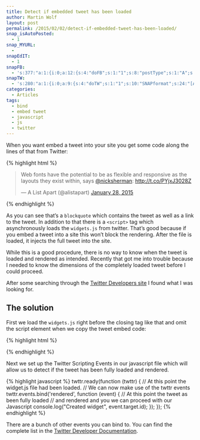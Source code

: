```yaml
---
title: Detect if embedded tweet has been loaded
author: Martin Wolf
layout: post
permalink: /2015/02/02/detect-if-embedded-tweet-has-been-loaded/
snap_isAutoPosted:
  - 1
snap_MYURL:
  - 
snapEdIT:
  - 1
snapFB:
  - 's:377:"a:1:{i:0;a:12:{s:4:"doFB";s:1:"1";s:8:"postType";s:1:"A";s:10:"AttachPost";s:1:"2";s:10:"SNAPformat";s:35:"New post on MartinWolf.org: %TITLE%";s:9:"isAutoImg";s:1:"A";s:8:"imgToUse";s:0:"";s:9:"isAutoURL";s:1:"A";s:8:"urlToUse";s:0:"";s:11:"isPrePosted";s:1:"1";s:8:"isPosted";s:1:"1";s:4:"pgID";s:31:"711305895599362_844254995637784";s:5:"pDate";s:19:"2015-02-02 17:35:44";}}";'
snapTW:
  - 's:280:"a:1:{i:0;a:9:{s:4:"doTW";s:1:"1";s:10:"SNAPformat";s:24:"[Article] %TITLE%: %URL%";s:8:"attchImg";s:1:"0";s:9:"isAutoImg";s:1:"A";s:8:"imgToUse";s:0:"";s:11:"isPrePosted";s:1:"1";s:8:"isPosted";s:1:"1";s:4:"pgID";s:18:"562303376822919172";s:5:"pDate";s:19:"2015-02-02 17:35:46";}}";'
categories:
  - Articles
tags:
  - bind
  - embed tweet
  - javascript
  - js
  - twitter
---
```

When you want embed a tweet into your site you get some code along the lines of that from Twitter:

{% highlight html %}
<blockquote class="twitter-tweet" lang="en"><p>Web fonts have the potential to be as flexible and responsive as the layouts they exist within, says <a href="https://twitter.com/NickSherman">@nicksherman</a>: <a href="http://t.co/PYjxJ3028Z">http://t.co/PYjxJ3028Z</a></p>&mdash; A List Apart (@alistapart) <a href="https://twitter.com/alistapart/status/560225824897396737">January 28, 2015</a></blockquote>
<script async src="//platform.twitter.com/widgets.js" charset="utf-8"></script>
{% endhighlight %}

As you can see that&#8217;s a `blockquote` which contains the tweet as well as a link to the tweet. In addition to that there is a `<script>` tag which asynchronously loads the `widgets.js` from twitter. That&#8217;s good because if you embed a tweet into a site this won&#8217;t block the rendering. After the file is loaded, it injects the full tweet into the site.

While this is a good procedure, there is no way to know when the tweet is loaded and rendered as intended. Recently that got me into trouble because I needed to know the dimensions of the completely loaded tweet before I could proceed.

After some searching through the [Twitter Developers site][1] I found what I was looking for.

## The solution

First we load the `widgets.js` right before the closing </body> tag like that and omit the script element when we copy the tweet embed code:

{% highlight html %}
<script>window.twttr = (function(d, s, id) {
  var js, fjs = d.getElementsByTagName(s)[0],
    t = window.twttr || {};
  if (d.getElementById(id)) return;
  js = d.createElement(s);
  js.id = id;
  js.src = "https://platform.twitter.com/widgets.js";
  fjs.parentNode.insertBefore(js, fjs);

  t._e = [];
  t.ready = function(f) {
    t._e.push(f);
  };

  return t;
}(document, "script", "twitter-wjs"));</script>
{% endhighlight %}

Next we set up the Twitter Scripting Events in our javascript file which will allow us to detect if the tweet has been fully loaded and rendered.

{% highlight javascript %}
twttr.ready(function (twttr) {
    // At this point the widget.js file had been loaded.
    // We can now make use of the twttr events
    twttr.events.bind('rendered', function (event) {
         // At this point the tweet as been fully loaded
         // and rendered and you we can proceed with our Javascript
        console.log("Created widget", event.target.id);
    });
});
{% endhighlight %}

There are a bunch of other events you can bind to. You can find the complete list in the [Twitter Developer Documentation][2].

 [1]: https://dev.twitter.com/
 [2]: https://dev.twitter.com/web/javascript/events
